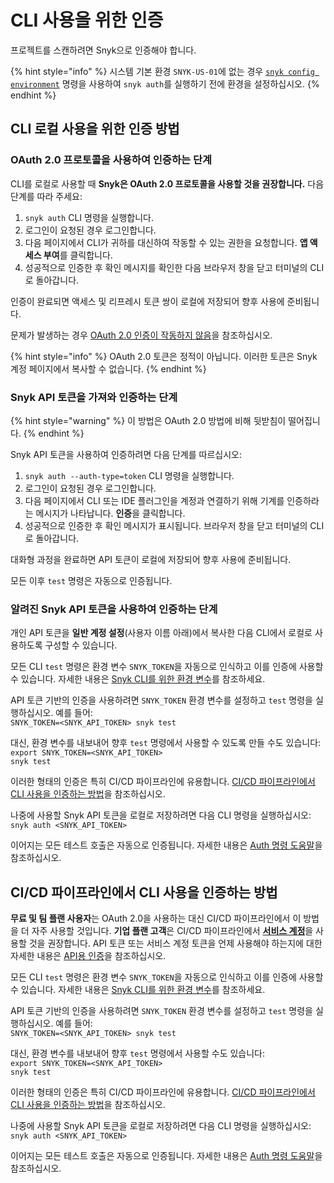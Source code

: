 # CLI 사용을 위한 인증

프로젝트를 스캔하려면 Snyk으로 인증해야 합니다.

{% hint style="info" %}
시스템 기본 환경 `SNYK-US-01`에 없는 경우 [`snyk config environment`](commands/config-environment.md) 명령을 사용하여 `snyk auth`를 실행하기 전에 환경을 설정하십시오.
{% endhint %}

## CLI 로컬 사용을 위한 인증 방법

### OAuth 2.0 프로토콜을 사용하여 인증하는 단계

CLI를 로컬로 사용할 때 **Snyk은 OAuth 2.0 프로토콜을 사용할 것을 권장합니다.** 다음 단계를 따라 주세요:

1. `snyk auth` CLI 명령을 실행합니다.
2. 로그인이 요청된 경우 로그인합니다.
3. 다음 페이지에서 CLI가 귀하를 대신하여 작동할 수 있는 권한을 요청합니다. **앱 액세스 부여**를 클릭합니다.
4. 성공적으로 인증한 후 확인 메시지를 확인한 다음 브라우저 창을 닫고 터미널의 CLI로 돌아갑니다.

인증이 완료되면 액세스 및 리프레시 토큰 쌍이 로컬에 저장되어 향후 사용에 준비됩니다.

문제가 발생하는 경우 [OAuth 2.0 인증이 작동하지 않음](../scm-ide-and-ci-cd-integrations/snyk-ide-plugins-and-extensions/troubleshooting-ides/how-to-set-environment-variables-by-operating-system-os-for-ides-and-cli-1.md)을 참조하십시오.

{% hint style="info" %}
OAuth 2.0 토큰은 정적이 아닙니다. 이러한 토큰은 Snyk 계정 페이지에서 복사할 수 없습니다.
{% endhint %}

### Snyk API 토큰을 가져와 인증하는 단계

{% hint style="warning" %}
이 방법은 OAuth 2.0 방법에 비해 뒷받침이 떨어집니다.
{% endhint %}

Snyk API 토큰을 사용하여 인증하려면 다음 단계를 따르십시오:

1. `snyk auth --auth-type=token` CLI 명령을 실행합니다.
2. 로그인이 요청된 경우 로그인합니다.
3. 다음 페이지에서 CLI 또는 IDE 플러그인을 계정과 연결하기 위해 기계를 인증하라는 메시지가 나타납니다. **인증**을 클릭합니다.
4. 성공적으로 인증한 후 확인 메시지가 표시됩니다. 브라우저 창을 닫고 터미널의 CLI로 돌아갑니다.

대화형 과정을 완료하면 API 토큰이 로컬에 저장되어 향후 사용에 준비됩니다.

모든 이후 `test` 명령은 자동으로 인증됩니다.

### 알려진 Snyk API 토큰을 사용하여 인증하는 단계

개인 API 토큰을 **일반 계정 설정**(사용자 이름 아래)에서 복사한 다음 CLI에서 로컬로 사용하도록 구성할 수 있습니다.

모든 CLI `test` 명령은 환경 변수 `SNYK_TOKEN`을 자동으로 인식하고 이를 인증에 사용할 수 있습니다. 자세한 내용은 [Snyk CLI를 위한 환경 변수](configure-the-snyk-cli/environment-variables-for-snyk-cli.md)를 참조하세요.

API 토큰 기반의 인증을 사용하려면 `SNYK_TOKEN` 환경 변수를 설정하고 `test` 명령을 실행하십시오. 예를 들어:\
`SNYK_TOKEN=<SNYK_API_TOKEN> snyk test`

대신, 환경 변수를 내보내어 향후 `test` 명령에서 사용할 수 있도록 만들 수도 있습니다:\
`export SNYK_TOKEN=<SNYK_API_TOKEN>`\
`snyk test`

이러한 형태의 인증은 특히 CI/CD 파이프라인에 유용합니다. [CI/CD 파이프라인에서 CLI 사용을 인증하는 방법](authenticate-to-use-the-cli.md#how-to-authenticate-to-use-the-cli-in-ci-cd-pipelines)을 참조하십시오.

나중에 사용할 Snyk API 토큰을 로컬로 저장하려면 다음 CLI 명령을 실행하십시오:\
`snyk auth <SNYK_API_TOKEN>`

이어지는 모든 테스트 호출은 자동으로 인증됩니다. 자세한 내용은 [Auth 명령 도움말](commands/auth.md)을 참조하십시오.

## CI/CD 파이프라인에서 CLI 사용을 인증하는 방법

**무료 및 팀 플랜 사용자**는 OAuth 2.0을 사용하는 대신 CI/CD 파이프라인에서 이 방법을 더 자주 사용할 것입니다. **기업 플랜 고객**은 CI/CD 파이프라인에서 [**서비스 계정**](../enterprise-setup/service-accounts/)을 사용할 것을 권장합니다. API 토큰 또는 서비스 계정 토큰을 언제 사용해야 하는지에 대한 자세한 내용은 [API용 인증](../snyk-api/rest-api/authentication-for-api/)을 참조하십시오.

모든 CLI `test` 명령은 환경 변수 `SNYK_TOKEN`을 자동으로 인식하고 이를 인증에 사용할 수 있습니다. 자세한 내용은 [Snyk CLI를 위한 환경 변수](configure-the-snyk-cli/environment-variables-for-snyk-cli.md)를 참조하세요.

API 토큰 기반의 인증을 사용하려면 `SNYK_TOKEN` 환경 변수를 설정하고 `test` 명령을 실행하십시오. 예를 들어:\
`SNYK_TOKEN=<SNYK_API_TOKEN> snyk test`

대신, 환경 변수를 내보내어 향후 `test` 명령에서 사용할 수도 있습니다:\
`export SNYK_TOKEN=<SNYK_API_TOKEN>`\
`snyk test`

이러한 형태의 인증은 특히 CI/CD 파이프라인에 유용합니다. [CI/CD 파이프라인에서 CLI 사용을 인증하는 방법](authenticate-to-use-the-cli.md#how-to-authenticate-to-use-the-cli-in-ci-cd-pipelines)을 참조하십시오.

나중에 사용할 Snyk API 토큰을 로컬로 저장하려면 다음 CLI 명령을 실행하십시오:\
`snyk auth <SNYK_API_TOKEN>`

이어지는 모든 테스트 호출은 자동으로 인증됩니다. 자세한 내용은 [Auth 명령 도움말](commands/auth.md)을 참조하십시오.
